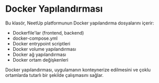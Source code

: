 # Docker Yapılandırması

Bu klasör, NeetUp platformunun Docker yapılandırma dosyalarını içerir:

- Dockerfile'lar (frontend, backend)
- docker-compose.yml
- Docker entrypoint scriptleri
- Docker volume yapılandırması
- Docker ağ yapılandırması
- Docker ortam değişkenleri

Docker yapılandırması, uygulamanın konteynerize edilmesini ve çoklu ortamlarda tutarlı bir şekilde çalışmasını sağlar.
